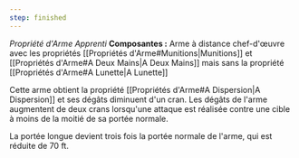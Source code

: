 ```yaml
---
step: finished
---
```

_Propriété d'Arme Apprenti_
__Composantes :__ Arme à distance chef-d'œuvre avec les propriétés [[Propriétés d'Arme#Munitions|Munitions]] et [[Propriétés d'Arme#A Deux Mains|A Deux Mains]] mais sans la propriété [[Propriétés d'Arme#A Lunette|A Lunette]]

Cette arme obtient la propriété [[Propriétés d'Arme#A Dispersion|A Dispersion]] et ses dégâts diminuent d'un cran. Les dégâts de l'arme augmentent de deux crans lorsqu'une attaque est réalisée contre une cible à moins de la moitié de sa portée normale.

La portée longue devient trois fois la portée normale de l'arme, qui est réduite de 70 ft.